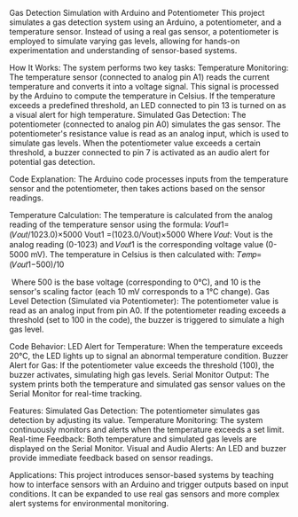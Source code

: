 Gas Detection Simulation with Arduino and Potentiometer
This project simulates a gas detection system using an Arduino, a potentiometer, and a temperature sensor. Instead of using a real gas sensor, a potentiometer is employed to simulate varying gas levels, allowing for hands-on experimentation and understanding of sensor-based systems.

How It Works:
The system performs two key tasks:
Temperature Monitoring: The temperature sensor (connected to analog pin A1) reads the current temperature and converts it into a voltage signal. This signal is processed by the Arduino to compute the temperature in Celsius. If the temperature exceeds a predefined threshold, an LED connected to pin 13 is turned on as a visual alert for high temperature.
Simulated Gas Detection: The potentiometer (connected to analog pin A0) simulates the gas sensor. The potentiometer's resistance value is read as an analog input, which is used to simulate gas levels. When the potentiometer value exceeds a certain threshold, a buzzer connected to pin 7 is activated as an audio alert for potential gas detection.

Code Explanation:
The Arduino code processes inputs from the temperature sensor and the potentiometer, then takes actions based on the sensor readings.

Temperature Calculation: The temperature is calculated from the analog reading of the temperature sensor using the formula:
𝑉𝑜𝑢𝑡1=(𝑉𝑜𝑢𝑡/1023.0)×5000
Vout1 =(1023.0/Vout)×5000
Where 
𝑉𝑜𝑢𝑡: Vout is the analog reading (0-1023) and 𝑉𝑜𝑢𝑡1 is the corresponding voltage value (0-5000 mV). The temperature in Celsius is then calculated with:
𝑇𝑒𝑚𝑝=(𝑉𝑜𝑢𝑡1−500)/10

​
 Where 500 is the base voltage (corresponding to 0°C), and 10 is the sensor's scaling factor (each 10 mV corresponds to a 1°C change).
Gas Level Detection (Simulated via Potentiometer): The potentiometer value is read as an analog input from pin A0. If the potentiometer reading exceeds a threshold (set to 100 in the code), the buzzer is triggered to simulate a high gas level.

Code Behavior:
LED Alert for Temperature: When the temperature exceeds 20°C, the LED lights up to signal an abnormal temperature condition.
Buzzer Alert for Gas: If the potentiometer value exceeds the threshold (100), the buzzer activates, simulating high gas levels.
Serial Monitor Output: The system prints both the temperature and simulated gas sensor values on the Serial Monitor for real-time tracking.

Features:
Simulated Gas Detection: The potentiometer simulates gas detection by adjusting its value.
Temperature Monitoring: The system continuously monitors and alerts when the temperature exceeds a set limit.
Real-time Feedback: Both temperature and simulated gas levels are displayed on the Serial Monitor.
Visual and Audio Alerts: An LED and buzzer provide immediate feedback based on sensor readings.

Applications:
This project introduces sensor-based systems by teaching how to interface sensors with an Arduino and trigger outputs based on input conditions. It can be expanded to use real gas sensors and more complex alert systems for environmental monitoring.

